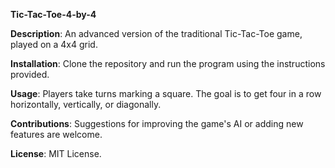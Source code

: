 **Tic-Tac-Toe-4-by-4**

**Description**: An advanced version of the traditional Tic-Tac-Toe game, played on a 4x4 grid.

**Installation**: Clone the repository and run the program using the instructions provided.

**Usage**: Players take turns marking a square. The goal is to get four in a row horizontally, vertically, or diagonally.

**Contributions**: Suggestions for improving the game's AI or adding new features are welcome.

**License**: MIT License.
